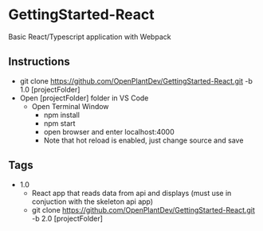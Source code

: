 # GettingStarted-React

Basic React/Typescript application with Webpack

## Instructions
  * git clone https://github.com/OpenPlantDev/GettingStarted-React.git -b 1.0 \[projectFolder\]
  * Open \[projectFolder\] folder in VS Code
    * Open Terminal Window
        * npm install
        * npm start
        * open browser and enter localhost:4000
        * Note that hot reload is enabled, just change source and save
## Tags
 * 1.0 
     * React app that reads data from api and displays (must use in conjuction with the skeleton api app)
     * git clone https://github.com/OpenPlantDev/GettingStarted-React.git -b 2.0 \[projectFolder\]
